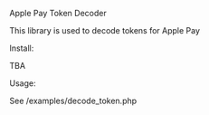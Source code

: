 Apple Pay Token Decoder

This library is used to decode tokens for Apple Pay

Install:

TBA

Usage:

See /examples/decode_token.php

